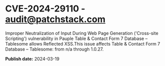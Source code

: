 # CVE-2024-29110 - audit@patchstack.com

Improper Neutralization of Input During Web Page Generation ('Cross-site Scripting') vulnerability in Pauple Table & Contact Form 7 Database – Tablesome allows Reflected XSS.This issue affects Table & Contact Form 7 Database – Tablesome: from n/a through 1.0.27.



**Publish date:** 2024-03-19
